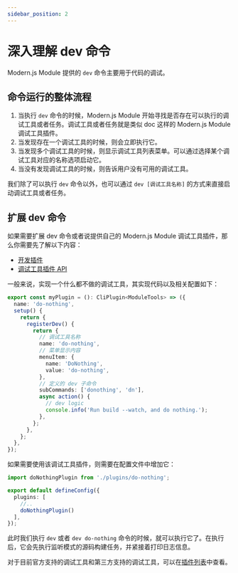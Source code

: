 ```yaml
---
sidebar_position: 2
---
```


# 深入理解 dev 命令

Modern.js Module 提供的 `dev` 命令主要用于代码的调试。

## 命令运行的整体流程

1. 当执行 `dev` 命令的时候，Modern.js Module 开始寻找是否存在可以执行的调试工具或者任务。调试工具或者任务就是类似 doc 这样的 Modern.js Module 调试工具插件。
2. 当发现存在一个调试工具的时候，则会立即执行它。
3. 当发现多个调试工具的时候，则显示调试工具列表菜单。可以通过选择某个调试工具对应的名称选项启动它。
4. 当没有发现调试工具的时候，则告诉用户没有可用的调试工具。

我们除了可以执行 `dev` 命令以外，也可以通过 `dev [调试工具名称]` 的方式来直接启动调试工具或者任务。

## 扩展 dev 命令

如果需要扩展 dev 命令或者说提供自己的 Modern.js Module 调试工具插件，那么你需要先了解以下内容：

* [开发插件](plugins/guide/getting-started)
* [调试工具插件 API](/api/plugin-api/plugin-hooks#调试钩子)

一般来说，实现一个什么都不做的调试工具，其实现代码以及相关配置如下：

```ts do-nothing.ts
export const myPlugin = (): CliPlugin<ModuleTools> => ({
  name: 'do-nothing',
  setup() {
    return {
      registerDev() {
        return {
          // 调试工具名称
          name: 'do-nothing',
          // 菜单显示内容
          menuItem: {
            name: 'DoNothing',
            value: 'do-nothing',
          },
          // 定义的 dev 子命令
          subCommands: ['donothing', 'dn'],
          async action() {
            // dev logic
            console.info('Run build --watch, and do nothing.');
          },
        };
      },
    };
  },
});
```

如果需要使用该调试工具插件，则需要在配置文件中增加它：

```ts
import doNothingPlugin from './plugins/do-nothing';

export default defineConfig({
  plugins: [
    //..
    doNothingPlugin()
  ],
});
```

此时我们执行 `dev` 或者 `dev do-nothing` 命令的时候，就可以执行它了。在执行后，它会先执行监听模式的源码构建任务，并紧接着打印日志信息。

对于目前官方支持的调试工具和第三方支持的调试工具，可以在[插件列表](plugins/official-list/overview)中查看。
